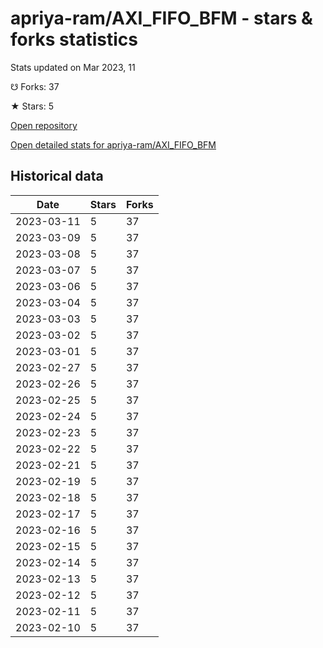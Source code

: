 # apriya-ram/AXI_FIFO_BFM - stars & forks statistics

Stats updated on Mar 2023, 11

☋ Forks: 37

★ Stars: 5

[Open repository](https://github.com/apriya-ram/AXI_FIFO_BFM)

[Open detailed stats for apriya-ram/AXI_FIFO_BFM](https://reviewgithub.com/rep/apriya-ram/AXI_FIFO_BFM)

## Historical data
| Date | Stars | Forks |
|------|-------|-------|
| 2023-03-11 | 5 | 37 | 
| 2023-03-09 | 5 | 37 | 
| 2023-03-08 | 5 | 37 | 
| 2023-03-07 | 5 | 37 | 
| 2023-03-06 | 5 | 37 | 
| 2023-03-04 | 5 | 37 | 
| 2023-03-03 | 5 | 37 | 
| 2023-03-02 | 5 | 37 | 
| 2023-03-01 | 5 | 37 | 
| 2023-02-27 | 5 | 37 | 
| 2023-02-26 | 5 | 37 | 
| 2023-02-25 | 5 | 37 | 
| 2023-02-24 | 5 | 37 | 
| 2023-02-23 | 5 | 37 | 
| 2023-02-22 | 5 | 37 | 
| 2023-02-21 | 5 | 37 | 
| 2023-02-19 | 5 | 37 | 
| 2023-02-18 | 5 | 37 | 
| 2023-02-17 | 5 | 37 | 
| 2023-02-16 | 5 | 37 | 
| 2023-02-15 | 5 | 37 | 
| 2023-02-14 | 5 | 37 | 
| 2023-02-13 | 5 | 37 | 
| 2023-02-12 | 5 | 37 | 
| 2023-02-11 | 5 | 37 | 
| 2023-02-10 | 5 | 37 | 

